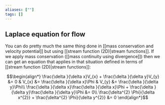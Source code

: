 ```yaml
---
aliases: [""]
tags: []
---
```


## Laplace equation for flow

You can do pretty much the same thing done in [[mass conservation and velocity potential]] but using [[stream function (2D)|stream functions]]. If we apply mass conservation ([[mass continuity using divergence]]) then we can get an equation that applies in that situation defined in terms of [[stream function (2D)|stream functions]]:

$$\begin{align*}
  \frac{\delta }{\delta x}V_{x}  + \frac{\delta }{\delta y}V_{y} &= 0  & V_{x} &= \frac{\delta }{\delta x}\Phi & V_{y} &= \frac{\delta }{\delta y}\Phi\\
\frac{\delta }{\delta x}\frac{\delta }{\delta x}\Phi + \frac{\delta }{\delta y}\frac{\delta }{\delta y}\Phi &= 0\\
\frac{\delta^{2} \Phi}{\delta x^{2}}  + \frac{\delta^{2} \Phi}{\delta y^{2}} &= 0
\end{align*}$$
